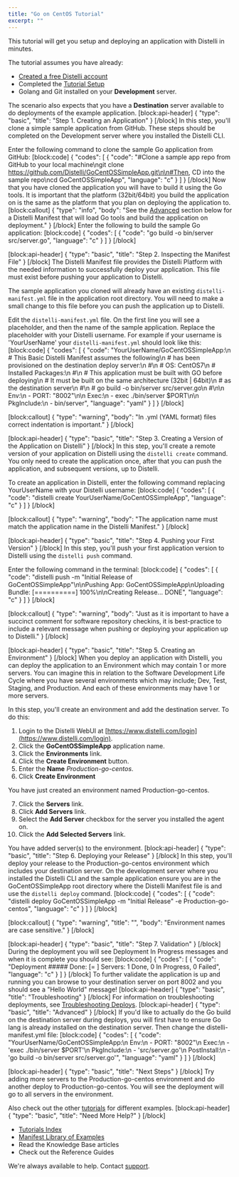 ```yaml
---
title: "Go on CentOS Tutorial"
excerpt: ""
---
```

This tutorial will get you setup and deploying an application with Distelli in minutes. 

The tutorial assumes you have already:
* [Created a free Distelli account](https://www.distelli.com/signup)
* Completed the [Tutorial Setup](doc:tutorial-setup)
* Golang and Git installed on your **Development** server.
 
The scenario also expects that you have a **Destination** server available to do deployments of the example application.
[block:api-header]
{
  "type": "basic",
  "title": "Step 1. Creating an Application"
}
[/block]
In this step, you'll clone a simple sample application from GitHub. These steps should be completed on the Development server where you installed the Distelli CLI.

Enter the following command to clone the sample Go application from GitHub:
[block:code]
{
  "codes": [
    {
      "code": "#Clone a sample app repo from GitHub to your local machine\ngit clone https://github.com/Distelli/GoCentOSSimpleApp.git\n\n#Then, CD into the sample repo\ncd GoCentOSSimpleApp",
      "language": "c"
    }
  ]
}
[/block]
Now that you have cloned the application you will have to build it using the Go tools. It is important that the platform (32bit/64bit) you build the application on is the same as the platform that you plan on deploying the application to.
[block:callout]
{
  "type": "info",
  "body": "See the [Advanced](#Advanced) section below for a Distelli Manifest that will load Go tools and build the application on deployment."
}
[/block]
Enter the following to build the sample Go application:
[block:code]
{
  "codes": [
    {
      "code": "go build -o bin/server src/server.go",
      "language": "c"
    }
  ]
}
[/block]

[block:api-header]
{
  "type": "basic",
  "title": "Step 2. Inspecting the Manifest File"
}
[/block]
The Distelli Manifest file provides the Distelli Platform with the needed information to successfully deploy your application. This file must exist before pushing your application to Distelli.

The sample application you cloned will already have an existing `distelli-manifest.yml` file in the application root directory. You will need to make a small change to this file before you can push the application up to Distelli.

Edit the `distelli-manifest.yml` file. On the first line you will see a <username> placeholder, and then the name of the sample application.
Replace the <username> placeholder with your Distelli username. For example if your username is 'YourUserName' your `distelli-manifest.yml` should look like this:
[block:code]
{
  "codes": [
    {
      "code": "YourUserName/GoCentOSSimpleApp:\n  # This Basic Distelli Manifest assumes the following\n  # has been provisioned on the destination deploy server:\n  #\n  # OS: CentOS7\n  # Installed Packages:\n  #\n  # This application must be built with GO before deploying\n  # It must be built on the same architecture (32bit | 64bit)\n  # as the destination server\n  #\n  #   go build -o bin/server src/server.go\n  #\n\n  Env:\n    - PORT: \"8002\"\n\n  Exec:\n    - exec ./bin/server $PORT\n\n  PkgInclude:\n    - bin/server",
      "language": "yaml"
    }
  ]
}
[/block]

[block:callout]
{
  "type": "warning",
  "body": "In .yml (YAML format) files correct indentation is important."
}
[/block]

[block:api-header]
{
  "type": "basic",
  "title": "Step 3. Creating a Version of the Application on Distelli"
}
[/block]
In this step, you'll create a remote version of your application on Distelli using the `distelli create` command. You only need to create the application once, after that you can push the application, and subsequent versions, up to Distelli.

To create an application in Distelli, enter the following command replacing YourUserName with your Distelli username:
[block:code]
{
  "codes": [
    {
      "code": "distelli create YourUserName/GoCentOSSimpleApp",
      "language": "c"
    }
  ]
}
[/block]

[block:callout]
{
  "type": "warning",
  "body": "The application name must match the application name in the Distelli Manifest."
}
[/block]

[block:api-header]
{
  "type": "basic",
  "title": "Step 4. Pushing your First Version"
}
[/block]
In this step, you'll push your first application version to Distelli using the `distelli push` command.

Enter the following command in the terminal:
[block:code]
{
  "codes": [
    {
      "code": "distelli push -m \"Initial Release of GoCentOSSimpleApp\"\n\nPushing App: GoCentOSSimpleApp\nUploading Bundle: [==========] 100%\n\nCreating Release... DONE",
      "language": "c"
    }
  ]
}
[/block]

[block:callout]
{
  "type": "warning",
  "body": "Just as it is important to have a succinct comment for software repository checkins, it is best-practice to include a relevant message when pushing or deploying your application up to Distelli."
}
[/block]

[block:api-header]
{
  "type": "basic",
  "title": "Step 5. Creating an Environment"
}
[/block]
When you deploy an application with Distelli, you can deploy the application to an Environment which may contain 1 or more servers. You can imagine this in relation to the Software Development Life Cycle where you have several environments which may include; Dev, Test, Staging, and Production. And each of these environments may have 1 or more servers.

In this step, you'll create an environment and add the destination server. To do this:

1. Login to the Distelli WebUI at [https://www.distelli.com/login](https://www.distelli.com/login).
2. Click the **GoCentOSSimpleApp** application name.
3. Click the **Environments** link.
4. Click the **Create Environment** button.
5. Enter the **Name** *Production-go-centos*.
6. Click **Create Environment**

You have just created an environment named Production-go-centos.

7. Click the **Servers** link.
8. Click **Add Servers** link.
9. Select the **Add Server** checkbox for the server you installed the agent on.
10. Click the **Add Selected Servers** link.

You have added server(s) to the environment.
[block:api-header]
{
  "type": "basic",
  "title": "Step 6. Deploying your Release"
}
[/block]
In this step, you'll deploy your release to the Production-go-centos environment which includes your destination server. On the development server where you installed the Distelli CLI and the sample application ensure you are in the GoCentOSSimpleApp root directory where the Distelli Manifest file is and use the `distelli deploy` command.
[block:code]
{
  "codes": [
    {
      "code": "distelli deploy GoCentOSSimpleApp -m \"Initial Release\" -e Production-go-centos",
      "language": "c"
    }
  ]
}
[/block]

[block:callout]
{
  "type": "warning",
  "title": "",
  "body": "Environment names are case sensitive."
}
[/block]

[block:api-header]
{
  "type": "basic",
  "title": "Step 7. Validation"
}
[/block]
During the deployment you will see Deployment In Progress messages and when it is complete you should see:
[block:code]
{
  "codes": [
    {
      "code": "Deployment ##### Done: [=         ] Servers: 1 Done, 0 In Progress, 0 Failed",
      "language": "c"
    }
  ]
}
[/block]
To further validate the application is up and running you can browse to your destination server on port 8002 and you should see a "Hello World" message!
[block:api-header]
{
  "type": "basic",
  "title": "Troubleshooting"
}
[/block]
For information on troubleshooting deployments, see [Troubleshooting Deploys](doc:troubleshooting-deploys).
[block:api-header]
{
  "type": "basic",
  "title": "Advanced"
}
[/block]
If you'd like to actually do the Go build on the destination server during deploys, you will first have to ensure Go lang is already installed on the destination server. Then change the distelli-manifest.yml file:
[block:code]
{
  "codes": [
    {
      "code": "YourUserName/GoCentOSSimpleApp:\n  Env:\n    - PORT: \"8002\"\n  Exec:\n    - 'exec ./bin/server $PORT'\n  PkgInclude:\n    - 'src/server.go'\n  PostInstall:\n    - 'go build -o bin/server src/server.go'",
      "language": "yaml"
    }
  ]
}
[/block]

[block:api-header]
{
  "type": "basic",
  "title": "Next Steps"
}
[/block]
Try adding more servers to the Production-go-centos environment and do another deploy to Production-go-centos. You will see the deployment will go to all servers in the environment.

Also check out the other [tutorials](doc:tutorials-index) for different examples.
[block:api-header]
{
  "type": "basic",
  "title": "Need More Help?"
}
[/block]
* [Tutorials Index](doc:tutorials-index)
* [Manifest Library of Examples](doc:distelli-manifest-library-of-examples)
* Read the Knowledge Base articles
* Check out the Reference Guides

We're always available to help. Contact [support](http://www.distelli.com/support).